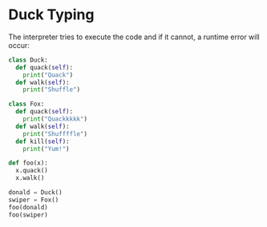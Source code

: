 # Duck Typing

The interpreter tries to execute the code and if it cannot, a runtime error will
occur:

```python runnable
class Duck:
  def quack(self):
    print("Quack")
  def walk(self):
    print("Shuffle")

class Fox:
  def quack(self):
    print("Quackkkkk")
  def walk(self):
    print("Shuffffle")
  def kill(self):
    print("Yum!")

def foo(x):
  x.quack()
  x.walk()

donald = Duck()
swiper = Fox()
foo(donald)
foo(swiper)
```
